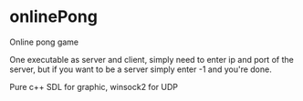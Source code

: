 # onlinePong
Online pong game 

One executable as server and client, simply need to enter ip and port of the server,
but if you want to be a server simply enter -1 and you're done.

Pure c++
SDL for graphic, winsock2 for UDP
